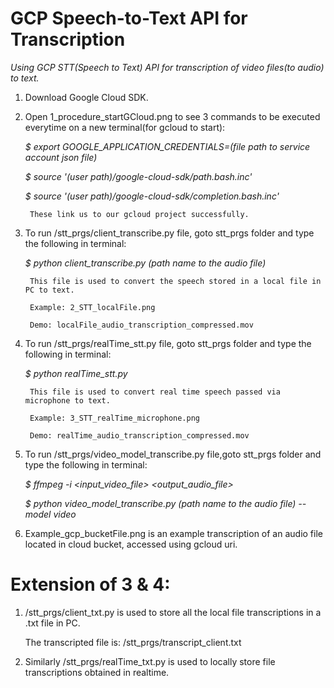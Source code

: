 # GCP Speech-to-Text API for Transcription
*Using GCP STT(Speech to Text) API for transcription of video files(to audio) to text.*

1. Download Google Cloud SDK.

2. Open 1_procedure_startGCloud.png to see 3 commands to be executed everytime on a new terminal(for gcloud to start):

    *$ export GOOGLE_APPLICATION_CREDENTIALS=(file path to service account json file)*
  
    *$ source '(user path)/google-cloud-sdk/path.bash.inc'*
  
    *$ source '(user path)/google-cloud-sdk/completion.bash.inc'*
  
        These link us to our gcloud project successfully.

3. To run /stt_prgs/client_transcribe.py file, goto stt_prgs folder and type the following in terminal:

    *$ python client_transcribe.py (path name to the audio file)*
  
        This file is used to convert the speech stored in a local file in PC to text.
  
        Example: 2_STT_localFile.png
        
        Demo: localFile_audio_transcription_compressed.mov
  
4. To run /stt_prgs/realTime_stt.py file, goto stt_prgs folder and type the following in terminal:

    *$ python realTime_stt.py*
  
        This file is used to convert real time speech passed via microphone to text.
    
        Example: 3_STT_realTime_microphone.png
        
        Demo: realTime_audio_transcription_compressed.mov
  
5. To run /stt_prgs/video_model_transcribe.py file,goto stt_prgs folder and type the following in terminal:

    *$ ffmpeg -i <input_video_file> <output_audio_file>*
  
    *$ python video_model_transcribe.py (path name to the audio file) --model video*

6. Example_gcp_bucketFile.png is an example transcription of an audio file located in cloud bucket, accessed using gcloud uri.
 
 
# Extension of 3 & 4:
1. /stt_prgs/client_txt.py is used to store all the local file transcriptions in a .txt file in PC.

   The transcripted file is: /stt_prgs/transcript_client.txt
   
2. Similarly /stt_prgs/realTime_txt.py is used to locally store file transcriptions obtained in realtime.
